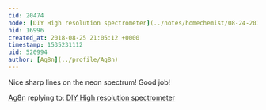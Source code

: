```yaml
---
cid: 20474
node: [DIY High resolution spectrometer](../notes/homechemist/08-24-2018/diy-high-resolution-spectrometer)
nid: 16996
created_at: 2018-08-25 21:05:12 +0000
timestamp: 1535231112
uid: 520994
author: [Ag8n](../profile/Ag8n)
---
```


Nice sharp lines on the neon spectrum!  Good job!

[Ag8n](../profile/Ag8n) replying to: [DIY High resolution spectrometer](../notes/homechemist/08-24-2018/diy-high-resolution-spectrometer)

